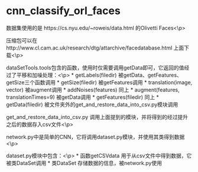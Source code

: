 # cnn_classify_orl_faces
<p>数据集使用的是 https://cs.nyu.edu/~roweis/data.html 的Olivetti Faces<\p>
<p>压缩包可以在http://www.cl.cam.ac.uk/research/dtg/attarchive/facedatabase.html 上面下载<\p>

<p>dataSetTools.tools包含的函数，使用时仅需要调用getData即可，它返回的值经过了平移和加噪处理：<\p>
* getLabels(filedir) 被getData、getFeatures、getSize三个函数调用
* getSize(filedir) 被getFeatures调用
* translation(image, vector) 被augment调用
* addNoises(features) 同上
* augment(features, translationTimes=9) 被getData调用
* getFeatures(filedir) 同上
* getData(filedir) 被文件夹外的get_and_restore_data_into_csv.py模块调用
<p>get_and_restore_data_into_csv.py 调用上面提到的模块，并将得到的经过提升之后的数据存入csv文件<\p>
<p>network.py中是简单的CNN，它将调用dataset.py模块，并使用其类得到数据<\p>
<p>dataset.py模块中包含：<\p>
* 函数getCSVdata 用于从csv文件中得到数据，它被类DataSet调用
* 类DataSet 存储数据的信息，被network.py使用
